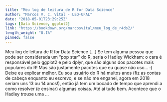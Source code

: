 ```yaml
---
title: "Meu log de leitura de R for Data Science"
author: "Marcos V. C. Vital - LEQ-UFAL"
date: "2018-05-01T23:29:25Z"
tags: [Data Science, ggplot2]
link: "https://bookdown.org/marcosvital/meu_log_de_r4ds2/"
length_weight: "8.1%"
pinned: false
---
```


Meu log de leitura de R for Data Science [...] Se tem alguma pessoa que pode ser considerada um “pop star” do R, seria o Hadley Wickham: o cara é responsável pelo ggplot2 e pelo dplyr, que são alguns dos pacotes mais populares do R! Mas são justamente pacotes que eu quase não uso… :( Deixe eu explicar melhor. Eu sou usuário do R há muitos anos (fiz as contas de cabeça enquanto eu escrevo, e se não me enganei, agora em 2018 seriam uns 13 ou 14 anos!), então já tem um bocado de tempo que aprendi a como resolver (e ensinar) algumas coisas. Até aí tudo bem. Acontece que o Hadley trouxe uma ...
